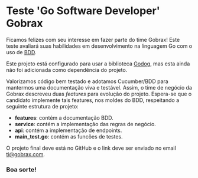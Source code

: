 # Teste 'Go Software Developer' Gobrax

Ficamos felizes com seu interesse em fazer parte do time Gobrax! Este teste avaliará suas habilidades em desenvolvimento na linguagem Go com o uso de [BDD](https://pt.wikipedia.org/wiki/Behavior_Driven_Development).

Este projeto está configurado para usar a biblioteca [Godog](https://github.com/cucumber/godog), mas esta ainda não foi adicionada como dependência do projeto.

Valorizamos código bem testado e adotamos Cucumber/BDD para mantermos uma documentação viva e testável. Assim, o time de negócio da Gobrax descreveu duas *features* para evolução do projeto. Espera-se que o candidato implemente tais features, nos moldes do BDD, respeitando a seguinte estrutura de projeto:

 - **features**: contém a documentação BDD.
 - **service**: contém a implementação das regras de negócio.
 - **api**: contém a implementação de endpoints.
 - **main_test.go**: contém as funcões de testes.


O projeto final deve está no GitHub e o link deve ser enviado no email ti@gobrax.com.


### Boa sorte!